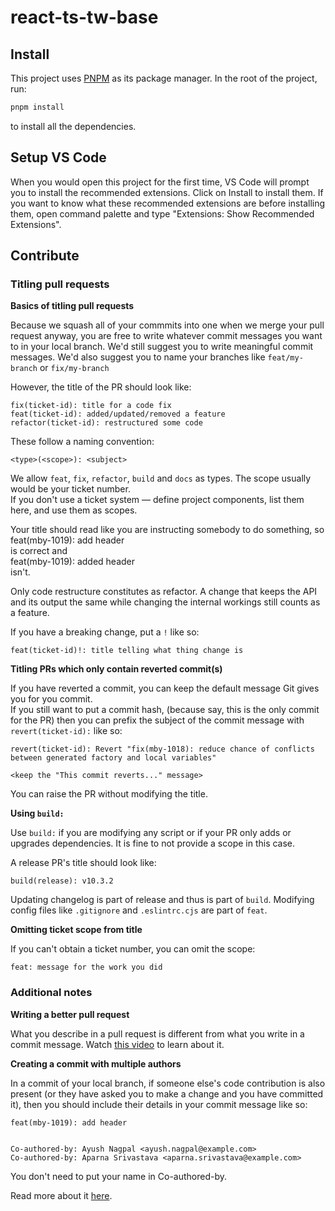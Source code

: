 # react-ts-tw-base

## Install

This project uses [PNPM](https://pnpm.io/) as its package manager. In the root of the project, run:

```sh
pnpm install
```

to install all the dependencies.

## Setup VS Code

When you would open this project for the first time, VS Code will prompt you to install the recommended extensions. Click on Install to install them. If you want to know what these recommended extensions are before installing them, open command palette and type "Extensions: Show Recommended Extensions".

## Contribute

### Titling pull requests

**Basics of titling pull requests**

Because we squash all of your commmits into one when we merge your pull request anyway, you are free to write whatever commit messages you want to in your local branch. We'd still suggest you to write meaningful commit messages. We'd also suggest you to name your branches like `feat/my-branch` or `fix/my-branch`

However, the title of the PR should look like:

```
fix(ticket-id): title for a code fix
feat(ticket-id): added/updated/removed a feature
refactor(ticket-id): restructured some code
```

These follow a naming convention:

```
<type>(<scope>): <subject>
```

We allow `feat`, `fix`, `refactor`, `build` and `docs` as types. The scope usually would be your ticket number.  
If you don't use a ticket system — define project components, list them here, and use them as scopes.

Your title should read like you are instructing somebody to do something, so  
feat(mby-1019): add header  
is correct and  
feat(mby-1019): added header  
isn't.

Only code restructure constitutes as refactor. A change that keeps the API and its output the same while changing the internal workings still counts as a feature.

If you have a breaking change, put a `!` like so:

```
feat(ticket-id)!: title telling what thing change is
```

**Titling PRs which only contain reverted commit(s)**

If you have reverted a commit, you can keep the default message Git gives you for you commit.  
If you still want to put a commit hash, (because say, this is the only commit for the PR) then you can prefix the subject of the commit message with `revert(ticket-id):` like so:

```
revert(ticket-id): Revert "fix(mby-1018): reduce chance of conflicts between generated factory and local variables"

<keep the "This commit reverts..." message>
```

You can raise the PR without modifying the title.

**Using `build:`**

Use `build:` if you are modifying any script or if your PR only adds or upgrades dependencies. It is fine to not provide a scope in this case.

A release PR's title should look like:

```
build(release): v10.3.2
```

Updating changelog is part of release and thus is part of `build`. Modifying config files like `.gitignore` and `.eslintrc.cjs` are part of `feat`.

**Omitting ticket scope from title**

If you can't obtain a ticket number, you can omit the scope:

```
feat: message for the work you did
```

### Additional notes

**Writing a better pull request**

What you describe in a pull request is different from what you write in a commit message. Watch [this video](https://www.youtube.com/watch?v=BbIILUSmSk4) to learn about it.

**Creating a commit with multiple authors**

In a commit of your local branch, if someone else's code contribution is also present (or they have asked you to make a change and you have committed it), then you should include their details in your commit message like so:

```
feat(mby-1019): add header


Co-authored-by: Ayush Nagpal <ayush.nagpal@example.com>
Co-authored-by: Aparna Srivastava <aparna.srivastava@example.com>
```

You don't need to put your name in Co-authored-by.

Read more about it [here](https://docs.github.com/en/pull-requests/committing-changes-to-your-project/creating-and-editing-commits/creating-a-commit-with-multiple-authors).
